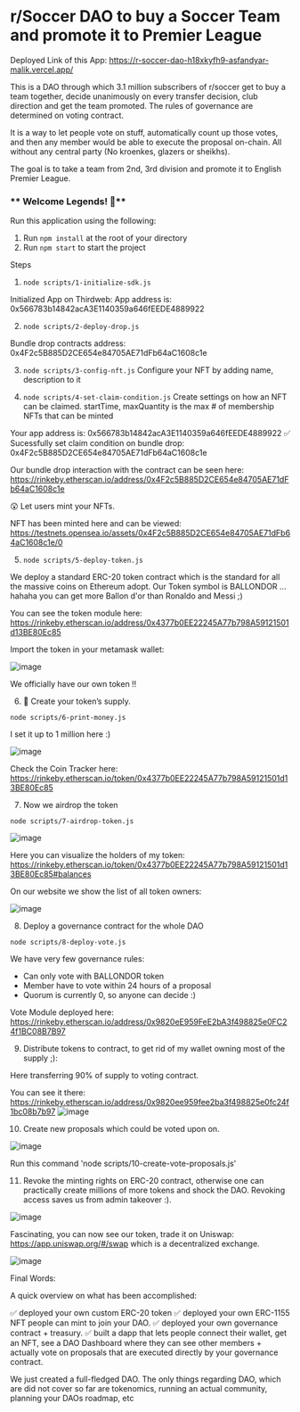 # r/Soccer DAO to buy a Soccer Team and promote it to Premier League

Deployed Link of this App: https://r-soccer-dao-h18xkyfh9-asfandyar-malik.vercel.app/ 

This is a DAO through which 3.1 million subscribers of r/soccer get to buy a team together, decide unanimously on every transfer decision, club direction and get the team promoted. The rules of governance are determined on voting contract. 

It is a way to let people vote on stuff, automatically count up those votes, and then any member would be able to execute the proposal on-chain. All without any central party (No kroenkes, glazers or sheikhs). 

The goal is to take a team from 2nd, 3rd division and promote it to English Premier League.   

### ** Welcome Legends! 👋**
Run this application using the following:  

1. Run `npm install` at the root of your directory
2. Run `npm start` to start the project


Steps 


1. `node scripts/1-initialize-sdk.js`

Initialized App on Thirdweb: 
App address is: 0x566783b14842acA3E1140359a646fEEDE4889922

2. `node scripts/2-deploy-drop.js`

Bundle drop contracts address: 
0x4F2c5B885D2CE654e84705AE71dFb64aC1608c1e


3. `node scripts/3-config-nft.js`
Configure your NFT by adding name, description to it

4. `node scripts/4-set-claim-condition.js`
Create settings on how an NFT can be claimed. startTime, maxQuantity is the max # of membership NFTs that can be minted

Your app address is: 0x566783b14842acA3E1140359a646fEEDE4889922
✅ Sucessfully set claim condition on bundle drop: 0x4F2c5B885D2CE654e84705AE71dFb64aC1608c1e

Our bundle drop interaction with the contract can be seen here: https://rinkeby.etherscan.io/address/0x4F2c5B885D2CE654e84705AE71dFb64aC1608c1e 

😲 Let users mint your NFTs.

NFT has been minted here and can be viewed: 
https://testnets.opensea.io/assets/0x4F2c5B885D2CE654e84705AE71dFb64aC1608c1e/0


5. `node scripts/5-deploy-token.js`

We deploy a standard ERC-20 token contract which is the standard for all the massive coins on Ethereum adopt. Our Token symbol is BALLONDOR ... hahaha you can get more Ballon d'or than Ronaldo and Messi ;) 

You can see the token module here: https://rinkeby.etherscan.io/address/0x4377b0EE22245A77b798A59121501d13BE80Ec85

Import the token in your metamask wallet: 

![image](https://user-images.githubusercontent.com/4105873/147420816-a97c12fe-be09-4c5f-abc2-cce5b2854313.png)

We officially have our own token !! 


6. 💸 Create your token’s supply.

`node scripts/6-print-money.js`

I set it up to 1 million here :)  

![image](https://user-images.githubusercontent.com/4105873/147420879-116b1199-19df-4024-a5d6-d244a353a780.png)

Check the Coin Tracker here: https://rinkeby.etherscan.io/token/0x4377b0EE22245A77b798A59121501d13BE80Ec85



7. Now we airdrop the token 

`node scripts/7-airdrop-token.js`

![image](https://user-images.githubusercontent.com/4105873/147420986-c517ba20-6650-4512-99f6-d04961855517.png)

Here you can visualize the holders of my token: 
https://rinkeby.etherscan.io/token/0x4377b0EE22245A77b798A59121501d13BE80Ec85#balances

On our website we show the list of all token owners: 

![image](https://user-images.githubusercontent.com/4105873/147421368-dac6d768-c922-4e04-9943-a5944dfa09ca.png)



8. Deploy a governance contract for the whole DAO

`node scripts/8-deploy-vote.js`

We have very few governance rules: 
* Can only vote with BALLONDOR token
* Member have to vote within 24 hours of a proposal
* Quorum is currently 0, so anyone can decide :) 

Vote Module deployed here:  
https://rinkeby.etherscan.io/address/0x9820eE959FeE2bA3f498825e0FC24f1BC08B7B97


9. Distribute tokens to contract, to get rid of my wallet owning most of the supply ;): 

Here transferring 90% of supply to voting contract. 

You can see it there: https://rinkeby.etherscan.io/address/0x9820ee959fee2ba3f498825e0fc24f1bc08b7b97 
![image](https://user-images.githubusercontent.com/4105873/147422116-b7452e42-4a8c-41f3-bcf9-654a11fbf091.png)


10. Create new proposals which could be voted upon on. 

![image](https://user-images.githubusercontent.com/4105873/147492466-8120c776-8075-4650-9b0e-8dc0b2419b6a.png)

Run this command 'node scripts/10-create-vote-proposals.js'


11. Revoke the minting rights on ERC-20 contract, otherwise one can practically create millions of more tokens and shock the DAO. Revoking access saves us from  admin takeover :).


![image](https://user-images.githubusercontent.com/4105873/147492795-6ff15a07-be7b-43d3-a04e-e28515a26b19.png)


Fascinating, you can now see our token, trade it on Uniswap: https://app.uniswap.org/#/swap which is a decentralized exchange. 

![image](https://user-images.githubusercontent.com/4105873/147495313-2ad0a9bc-6670-4aa3-b888-32b556137205.png)


Final Words: 

A quick overview on what has been accomplished:

✅ deployed your own custom ERC-20 token
✅ deployed your own ERC-1155 NFT people can mint to join your DAO.
✅ deployed your own governance contract + treasury.
✅ built a dapp that lets people connect their wallet, get an NFT, see a DAO Dashboard where they can see other members + actually vote on proposals that are executed directly by your governance contract.

We just created a full-fledged DAO. The only things regarding DAO, which are did not cover so far are tokenomics, running an actual community, planning your DAOs roadmap, etc


